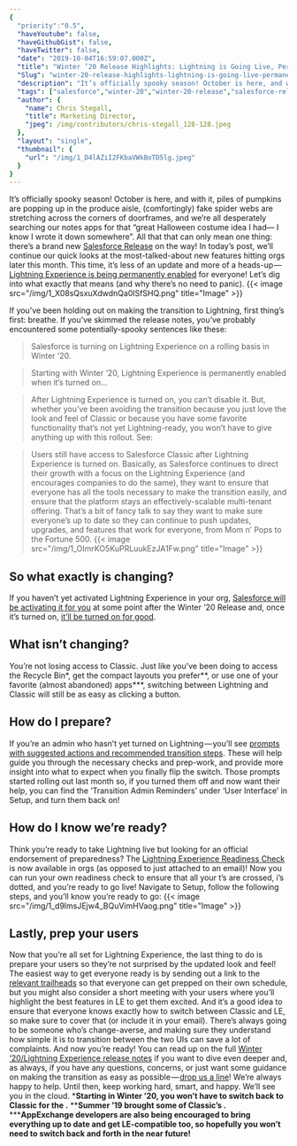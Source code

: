```yaml
---
{
  "priority":"0.5",
  "haveYoutube": false,
  "haveGithubGist": false,
  "haveTwitter": false,
  "date": "2019-10-04T16:59:07.000Z",
  "title": "Winter ’20 Release Highlights: Lightning is Going Live, Permanently",
  "Slug": "winter-20-release-highlights-lightning-is-going-live-permanently",
  "description": "It’s officially spooky season! October is here, and with it, piles of pumpkins are popping up in the produce aisle, (comfortingly) fake spider webs are stretching across the corners of doorframes, and we’re all desperately searching our notes apps for that “great Halloween costume idea I had— I know I wrote it down somewhere”. All that that can only mean one thing: there’s a brand new <a href="https://releasenotes.docs.salesforce.com/en-us/winter20/release-notes/salesforce_release_notes.htm">Salesforce Release</a> on the way!.",
  "tags": ["salesforce","winter-20","winter-20-release","salesforce-release","release-highlights"],
  "author": {
    "name": Chris Stegall,
    "title": Marketing Director,
    "jpeg": /img/contributors/chris-stegall_128-128.jpeg
  },
  "layout": "single",
  "thumbnail": {
    "url": "/img/1_D4lAZiI2FKbaVWkBoTD5lg.jpeg"
  }
}
---
```

It’s officially spooky season! October is here, and with it, piles of pumpkins are popping up in the produce aisle, (comfortingly) fake spider webs are stretching across the corners of doorframes, and we’re all desperately searching our notes apps for that “great Halloween costume idea I had— I know I wrote it down somewhere”. All that that can only mean one thing: there’s a brand new [Salesforce Release](https://releasenotes.docs.salesforce.com/en-us/winter20/release-notes/salesforce_release_notes.htm) on the way!
In today’s post, we’ll continue our quick looks at the most-talked-about new features hitting orgs later this month. This time, it’s less of an update and more of a heads-up — [Lightning Experience is being permanently enabled](https://releasenotes.docs.salesforce.com/en-us/winter20/release-notes/rn_lex_transition.htm) for everyone! Let’s dig into what exactly that means (and why there’s no need to panic).
{{< image src="/img/1_X08sQsxuXdwdnQa0lSfSHQ.png" title="Image" >}}

If you’ve been holding out on making the transition to Lightning, first thing’s first: breathe. If you’ve skimmed the release notes, you’ve probably encountered some potentially-spooky sentences like these:

> Salesforce is turning on Lightning Experience on a rolling basis in Winter ’20.

> Starting with Winter ’20, Lightning Experience is permanently enabled when it’s turned on…

> After Lightning Experience is turned on, you can’t disable it.
But, whether you’ve been avoiding the transition because you just love the look and feel of Classic or because you have some favorite functionality that’s not yet Lightning-ready, you won’t have to give anything up with this rollout.
See:

> Users still have access to Salesforce Classic after Lightning Experience is turned on.
Basically, as Salesforce continues to direct their growth with a focus on the Lightning Experience (and encourages companies to do the same), they want to ensure that everyone has all the tools necessary to make the transition easily, and ensure that the platform stays an effectively-scalable multi-tenant offering. That’s a bit of fancy talk to say they want to make sure everyone’s up to date so they can continue to push updates, upgrades, and features that work for everyone, from Mom n’ Pops to the Fortune 500.
{{< image src="/img/1_OImrKO5KuPRLuukEzJA1Fw.png" title="Image" >}}


## So what exactly is changing?

If you haven’t yet activated Lightning Experience in your org, [Salesforce will be activating it for you](https://releasenotes.docs.salesforce.com/en-us/winter20/release-notes/rn_cruc_lex_turned_on.htm) at some point after the Winter ’20 Release and, once it’s turned on, [it’ll be turned on for good](https://releasenotes.docs.salesforce.com/en-us/winter20/release-notes/rn_lex_cannot_disable.htm).

## What isn’t changing?

You’re not losing access to Classic. Just like you’ve been doing to access the Recycle Bin*, get the compact layouts you prefer**, or use one of your favorite (almost abandoned) apps***, switching between Lightning and Classic will still be as easy as clicking a button.

## How do I prepare?

If you’re an admin who hasn’t yet turned on Lightning — you’ll see [prompts with suggested actions and recommended transition steps](https://releasenotes.docs.salesforce.com/en-us/winter20/release-notes/rn_lex_ta_smart_nudges.htm). These will help guide you through the necessary checks and prep-work, and provide more insight into what to expect when you finally flip the switch.
Those prompts started rolling out last month so, if you turned them off and now want their help, you can find the ‘Transition Admin Reminders’ under ‘User Interface’ in Setup, and turn them back on!

## How do I know we’re ready?

Think you’re ready to take Lightning live but looking for an official endorsement of preparedness? The [Lightning Experience Readiness Check](https://releasenotes.docs.salesforce.com/en-us/winter20/release-notes/rn_lex_rc.htm) is now available in orgs (as opposed to just attached to an email)! Now you can run your own readiness check to ensure that all your t’s are crossed, i’s dotted, and you’re ready to go live!
Navigate to Setup, follow the following steps, and you’ll know you’re ready to go:
{{< image src="/img/1_d9lmsJEjw4_BQuVimHVaog.png" title="Image" >}}


## Lastly, prep your users

Now that you’re all set for Lightning Experience, the last thing to do is prepare your users so they’re not surprised by the updated look and feel!
The easiest way to get everyone ready is by sending out a link to the [relevant trailheads](https://trailhead.salesforce.com/en/content/learn/modules/lex_migration_introduction) so that everyone can get prepped on their own schedule, but you might also consider a short meeting with your users where you’ll highlight the best features in LE to get them excited. And it’s a good idea to ensure that everyone knows exactly how to switch between Classic and LE, so make sure to cover that (or include it in your email). There’s always going to be someone who’s change-averse, and making sure they understand how simple it is to transition between the two UIs can save a lot of complaints.
And now you’re ready! You can read up on the full [Winter ‘20/Lightning Experience release notes](https://releasenotes.docs.salesforce.com/en-us/winter20/release-notes/rn_lex_transition.htm) if you want to dive even deeper and, as always, if you have any questions, concerns, or just want some guidance on making the transition as easy as possible — [drop us a line](https://www.mkpartners.com/article/contact/contact)! We’re always happy to help.
Until then, keep working hard, smart, and happy. We’ll see you in the cloud.
***Starting in Winter ’20, you won’t have to switch back to Classic for the **[](https://medium.com/creme-de-la-crm/winter-20-release-highlights-recycle-bin-in-lightning-f42a5b7c4ec1)**.**
****Summer ’19 brought some of Classic’s **[](https://medium.com/creme-de-la-crm/summer-19-release-highlights-back-to-the-classics-7b9abe9e6cf9)**.**
*****AppExchange developers are also being encouraged to bring everything up to date and get LE-compatible too, so hopefully you won’t need to switch back and forth in the near future!**
